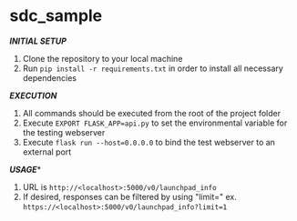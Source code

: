 # sdc_sample

*****INITIAL SETUP*****
1. Clone the repository to your local machine
2. Run `pip install -r requirements.txt` in order to install all necessary dependencies

*****EXECUTION*****
1. All commands should be executed from the root of the project folder
2. Execute `EXPORT FLASK_APP=api.py` to set the environmental variable for the testing webserver
3. Execute `flask run --host=0.0.0.0` to bind the test webserver to an external port

*****USAGE******
1. URL is `http://<localhost>:5000/v0/launchpad_info`
2. If desired, responses can be filtered by using "limit=<return value>" ex. `https://<localhost>:5000/v0/launchpad_info?limit=1`

